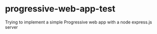# progressive-web-app-test
Trying to implement a simple Progressive web app with a node express.js server
